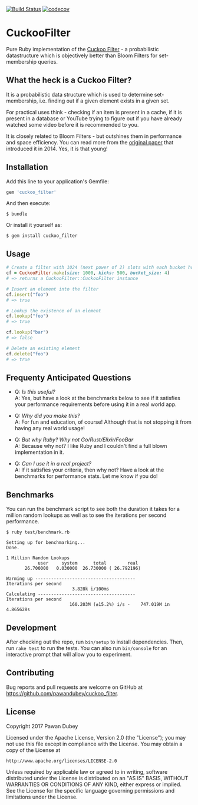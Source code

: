 [![Build Status](https://travis-ci.com/pawandubey/cuckoo_filter.svg?token=3cAzkSrcDxPpHpxsqQyX&branch=master)](https://travis-ci.com/pawandubey/cuckoo_filter) [![codecov](https://codecov.io/gh/pawandubey/cuckoo_filter/branch/master/graph/badge.svg)](https://codecov.io/gh/pawandubey/cuckoo_filter)


# CuckooFilter

Pure Ruby implementation of the [Cuckoo Filter](https://www.cs.cmu.edu/~dga/papers/cuckoo-conext2014.pdf) - a probabilistic datastructure which is objectively better than Bloom Filters for set-membership queries.

## What the heck is a Cuckoo Filter?

It is a probabilistic data structure which is used to determine set-membership, i.e. finding out if a given element exists in a given set.

For practical uses think - checking if an item is present in a cache, if it is present in a database or YouTube trying to figure out if you have already watched some video before it is recommended to you.

It is closely related to Bloom Filters - but outshines them in performance and space efficiency. You can read more from the [original paper](https://www.cs.cmu.edu/~dga/papers/cuckoo-conext2014.pdf) that introduced it in 2014. Yes, it is that young!

## Installation

Add this line to your application's Gemfile:

```ruby
gem 'cuckoo_filter'
```

And then execute:

    $ bundle

Or install it yourself as:

    $ gem install cuckoo_filter

## Usage

```ruby
# Create a filter with 1024 (next power of 2) slots with each bucket holding 4
cf = CuckooFilter.make(size: 1000, kicks: 500, bucket_size: 4)
# => returns a CuckooFilter::CuckooFilter instance

# Insert an element into the filter
cf.insert("foo")
# => true

# Lookup the existence of an element
cf.lookup("foo")
# => true

cf.lookup("bar")
# => false

# Delete an existing element
cf.delete("foo")
# => true
```

## Frequenty Anticipated Questions

- Q: *Is this useful?* </br>
  A: Yes, but have a look at the benchmarks below to see if it satisfies your performance requirements before using it in a real world app.
  
- Q: *Why did you make this?*</br>
  A: For fun and education, of course! Although that is not stopping it from having any real world usage!
  
- Q: *But why Ruby? Why not Go/Rust/Elixir/FooBar*</br>
  A: Because why not? I like Ruby and I couldn't find a full blown implementation in it.
  
- Q: *Can I use it in a real project?*</br>
  A: If it satisfies your criteria, then why not? Have a look at the benchmarks for performance stats. Let me know if you do!
  
## Benchmarks

You can run the benchmark script to see both the duration it takes for a million random lookups as well as to see the iterations per second performance.

```
$ ruby test/benchmark.rb

Setting up for benchmarking...
Done.

1 Million Random Lookups
            user     system      total        real
       26.700000   0.030000  26.730000 ( 26.792196)

Warming up --------------------------------------
Iterations per second
                         3.828k i/100ms
Calculating -------------------------------------
Iterations per second
                        160.203M (±15.2%) i/s -    747.019M in   4.865628s

```

## Development

After checking out the repo, run `bin/setup` to install dependencies. Then, run `rake test` to run the tests. You can also run `bin/console` for an interactive prompt that will allow you to experiment.

## Contributing

Bug reports and pull requests are welcome on GitHub at https://github.com/pawandubey/cuckoo_filter.

## License

Copyright 2017 Pawan Dubey

Licensed under the Apache License, Version 2.0 (the "License");
you may not use this file except in compliance with the License.
You may obtain a copy of the License at

    http://www.apache.org/licenses/LICENSE-2.0

Unless required by applicable law or agreed to in writing, software
distributed under the License is distributed on an "AS IS" BASIS,
WITHOUT WARRANTIES OR CONDITIONS OF ANY KIND, either express or implied.
See the License for the specific language governing permissions and
limitations under the License.
